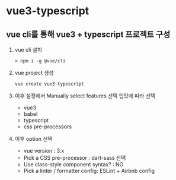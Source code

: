 # vue3-typescript

## vue cli를 통해 vue3 + typescript 프로젝트 구성

1. vue cli 설치
    ```
    > npm i -g @vue/cli
    ```

1. vue project 생성
    ```
    vue create vue3-typescript
    ```
1. 이후 설정에서 Manually select features 선택 
입맛에 따라 선택
    - vue3
    - babel
    - typescript
    - css pre-processors

1. 이후 option 선택
    - vue version : 3.x
    - Pick a CSS pre-processor : dart-sass 선택
    - Use class-style component syntax? : NO
    -  Pick a linter / formatter config:  ESLint + Airbnb config